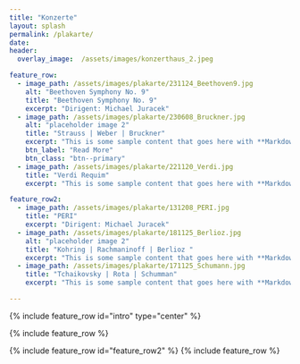 ```yaml
---
title: "Konzerte"
layout: splash
permalink: /plakarte/
date: 
header:
  overlay_image:  /assets/images/konzerthaus_2.jpeg

feature_row:
  - image_path: /assets/images/plakarte/231124_Beethoven9.jpg
    alt: "Beethoven Symphony No. 9"
    title: "Beethoven Symphony No. 9"
    excerpt: "Dirigent: Michael Juracek"
  - image_path: /assets/images/plakarte/230608_Bruckner.jpg
    alt: "placeholder image 2"
    title: "Strauss | Weber | Bruckner"
    excerpt: "This is some sample content that goes here with **Markdown** formatting."
    btn_label: "Read More"
    btn_class: "btn--primary"
  - image_path: /assets/images/plakarte/221120_Verdi.jpg
    title: "Verdi Requim"
    excerpt: "This is some sample content that goes here with **Markdown** formatting."

feature_row2:
  - image_path: /assets/images/plakarte/131208_PERI.jpg
    title: "PERI"
    excerpt: "Dirigent: Michael Juracek"
  - image_path: /assets/images/plakarte/181125_Berlioz.jpg
    alt: "placeholder image 2"
    title: "Kohring | Rachmaninoff | Berlioz "
    excerpt: "This is some sample content that goes here with **Markdown** formatting."
  - image_path: /assets/images/plakarte/171125_Schumann.jpg
    title: "Tchaikovsky | Rota | Schumman"
    excerpt: "This is some sample content that goes here with **Markdown** formatting."

---
```


{% include feature_row id="intro" type="center" %}

{% include feature_row %}



{% include feature_row id="feature_row2" %}
{% include feature_row %}



